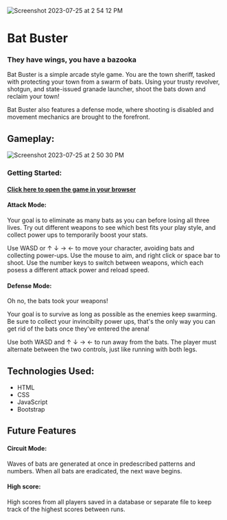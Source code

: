 ![Screenshot 2023-07-25 at 2 54 12 PM](https://github.com/LouisPino/bat-buster/assets/130365689/23edf351-a2bb-48c5-ad82-2df24c9e89d0)
# Bat Buster
### They have wings, you have a bazooka


Bat Buster is a simple arcade style game. You are the town sheriff, tasked with protecting your town from a swarm of bats. Using your trusty revolver, shotgun, and state-issued granade launcher, shoot the bats down and reclaim your town! 

Bat Buster also features a defense mode, where shooting is disabled and movement mechanics are brought to the forefront.


## Gameplay: 

![Screenshot 2023-07-25 at 2 50 30 PM](https://github.com/LouisPino/bat-buster/assets/130365689/632fde79-2c8d-4c22-ad02-3d615cc0ec66)


### Getting Started: 
#### [Click here to open the game in your browser](https://louispino.github.io/bat-buster/)

#### Attack Mode:
Your goal is to eliminate as many bats as you can before losing all three lives. Try out different weapons to see which best fits your play style, and collect power ups to temporarily boost your stats.

Use WASD or ↑ ↓ → ← to move your character, avoiding bats and collecting power-ups. Use the mouse to aim, and right click or space bar to shoot. Use the number keys to switch between weapons, which each posess a different attack power and reload speed.

#### Defense Mode:
Oh no, the bats took your weapons! 

Your goal is to survive as long as possible as the enemies keep swarming. Be sure to collect your invincibilty power ups, that's the only way you can get rid of the bats once they've entered the arena!

Use both WASD and ↑ ↓ → ← to run away from the bats. The player must alternate between the two controls, just like running with both legs.


## Technologies Used:
- HTML
- CSS
- JavaScript
- Bootstrap 


## Future Features
#### Circuit Mode: 
Waves of bats are generated at once in predescribed patterns and numbers. When all bats are eradicated, the next wave begins.

#### High score: 
High scores from all players saved in a database or separate file to keep track of the highest scores between runs.
